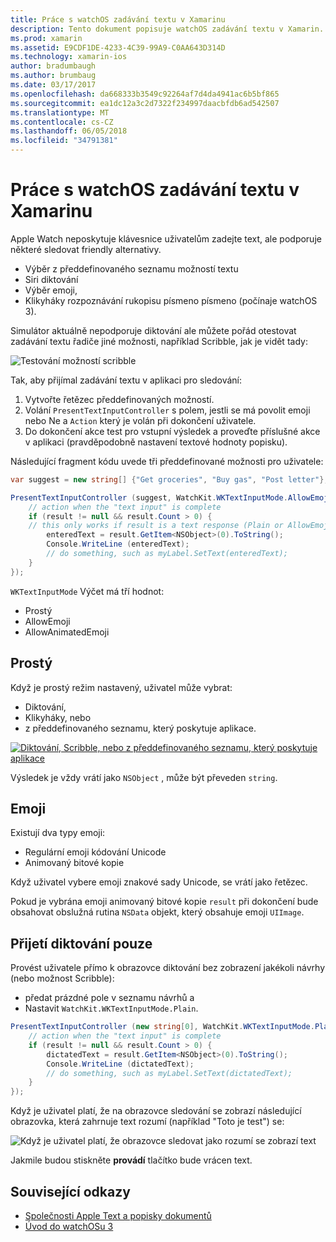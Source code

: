 ```yaml
---
title: Práce s watchOS zadávání textu v Xamarinu
description: Tento dokument popisuje watchOS zadávání textu v Xamarin. Popisuje PresentTextInputController metoda, ruční psaní, prostý text, emojis a diktování.
ms.prod: xamarin
ms.assetid: E9CDF1DE-4233-4C39-99A9-C0AA643D314D
ms.technology: xamarin-ios
author: bradumbaugh
ms.author: brumbaug
ms.date: 03/17/2017
ms.openlocfilehash: da668333b3549c92264af7d4da4941ac6b5bf865
ms.sourcegitcommit: ea1dc12a3c2d7322f234997daacbfdb6ad542507
ms.translationtype: MT
ms.contentlocale: cs-CZ
ms.lasthandoff: 06/05/2018
ms.locfileid: "34791381"
---
```

# <a name="working-with-watchos-text-input-in-xamarin"></a>Práce s watchOS zadávání textu v Xamarinu

Apple Watch neposkytuje klávesnice uživatelům zadejte text, ale podporuje některé sledovat friendly alternativy.

- Výběr z předdefinovaného seznamu možností textu
- Siri diktování
- Výběr emoji,
- Klikyháky rozpoznávání rukopisu písmeno písmeno (počínaje watchOS 3).

Simulátor aktuálně nepodporuje diktování ale můžete pořád otestovat zadávání textu řadiče jiné možnosti, například Scribble, jak je vidět tady:

![](text-input-images/textinput-sml.png "Testování možností scribble")

Tak, aby přijímal zadávání textu v aplikaci pro sledování:

1. Vytvořte řetězec předdefinovaných možností.
2. Volání `PresentTextInputController` s polem, jestli se má povolit emoji nebo Ne a `Action` který je volán při dokončení uživatele.
3. Do dokončení akce test pro vstupní výsledek a proveďte příslušné akce v aplikaci (pravděpodobně nastavení textové hodnoty popisku).

Následující fragment kódu uvede tři předdefinované možnosti pro uživatele:

```csharp
var suggest = new string[] {"Get groceries", "Buy gas", "Post letter"};

PresentTextInputController (suggest, WatchKit.WKTextInputMode.AllowEmoji, (result) => {
    // action when the "text input" is complete
    if (result != null && result.Count > 0) {
    // this only works if result is a text response (Plain or AllowEmoji)
        enteredText = result.GetItem<NSObject>(0).ToString();
        Console.WriteLine (enteredText);
        // do something, such as myLabel.SetText(enteredText);
    }
});
```

`WKTextInputMode` Výčet má tří hodnot:

- Prostý
- AllowEmoji
- AllowAnimatedEmoji

## <a name="plain"></a>Prostý

Když je prostý režim nastavený, uživatel může vybrat:

- Diktování,
- Klikyháky, nebo
- z předdefinovaného seznamu, který poskytuje aplikace.

[![](text-input-images/plain-scribble-sml.png "Diktování, Scribble, nebo z předdefinovaného seznamu, který poskytuje aplikace")](text-input-images/plain-scribble.png#lightbox)

Výsledek je vždy vrátí jako `NSObject` , může být převeden `string`.

## <a name="emoji"></a>Emoji

Existují dva typy emoji:

- Regulární emoji kódování Unicode
- Animovaný bitové kopie

Když uživatel vybere emoji znakové sady Unicode, se vrátí jako řetězec.

Pokud je vybrána emoji animovaný bitové kopie `result` při dokončení bude obsahovat obslužná rutina `NSData` objekt, který obsahuje emoji `UIImage`.

## <a name="accepting-dictation-only"></a>Přijetí diktování pouze

Provést uživatele přímo k obrazovce diktování bez zobrazení jakékoli návrhy (nebo možnost Scribble):

- předat prázdné pole v seznamu návrhů a
- Nastavit `WatchKit.WKTextInputMode.Plain`.

```csharp
PresentTextInputController (new string[0], WatchKit.WKTextInputMode.Plain, (result) => {
    // action when the "text input" is complete
    if (result != null && result.Count > 0) {
        dictatedText = result.GetItem<NSObject>(0).ToString();
        Console.WriteLine (dictatedText);
        // do something, such as myLabel.SetText(dictatedText);
    }
});
```

Když je uživatel platí, že na obrazovce sledování se zobrazí následující obrazovka, která zahrnuje text rozumí (například "Toto je test") se:

![](text-input-images/dictation.png "Když je uživatel platí, že obrazovce sledovat jako rozumí se zobrazí text")

Jakmile budou stiskněte **provádí** tlačítko bude vrácen text.



## <a name="related-links"></a>Související odkazy

- [Společnosti Apple Text a popisky dokumentů](https://developer.apple.com/library/ios/documentation/General/Conceptual/WatchKitProgrammingGuide/TextandLabels.html)
- [Úvod do watchOSu 3](~/ios/watchos/platform/introduction-to-watchos3/index.md)
